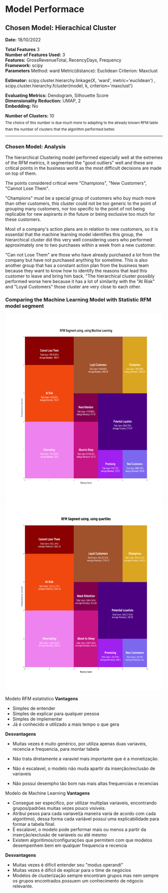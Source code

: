 # Model Performace

## Chosen Model: Hierachical Cluster

**Date:** 18/10/2022

**Total Features** 3<br>
**Number of Features Used:** 3<br>
**Features:** GrossRevenueTotal, RecencyDays, Frequency<br>
**Framework:** scipy<br>
**Parameters**
Method: ward
Metric(distance): Euclidean
Criterion: Maxclust  


**Estimator:**  scipy.cluster.hierarchy.linkage(X, 'ward', metric='euclidean') , scipy.cluster.hierarchy.fcluster(model, k, criterion='maxclust')<br>                     

**Evaluating Metrics:** Dendogram, Silhouette Score<br>
**Dimensionality Reduction:** UMAP, 2<br>
**Embedding:** No<br>

**Number of Clusters:** 10<br>
<sub>The choice of this number is due much more to adapting to the already known RFM table than the number of clusters that the algorithm performed better.</sub><br>

***

### Chosen Model: Analysis

The hierarchical Clustering model performed especially well at the extremes of the RFM metrics, it segmented the "good outliers" well and these are critical points in the business world as the most difficult decisions are made on top of them.

The points considered critical were "Champions", "New Customers", "Cannot Lose Them". 

"Champions" must be a special group of customers who buy much more than other customers, this cluster could not be too generic to the point of grouping many customers, nor too specific to the point of not being replicable for new aspirants in the future or being exclusive too much for these customers.


 Most of a company's action plans are in relation to new customers, so it is essential that the machine learning model identifies this group, the hierarchical cluster did this very well considering users who performed approximately one to two purchases within a week from a new customer.

 "Can not Lose Them" are those who have already purchased a lot from the company but have not purchased anything for sometime. This is also another group that has a constant action plan from the business team because they want to know how to identify the reasons that lead this customer to leave and bring him back. "The hierarchical cluster possibly performed worse here because it has a lot of similarity with the "At Risk" and "Loyal Customers" those cluster are very close to each other.


 ### Comparing the Machine Learning Model with Statistic RFM model segment




<center><img src="../images/rfm_ml.png" alt="rfm_ml" width="800" height="600"/></center>
<center><img src="../images/rfm_statistic.png" alt="rfm_ml" width="800" height="600"/></center>

Modelo RFM estatistico
**Vantagens** 

- Simples de entender
- Simples de explicar para qualquer pessoa
- Simples de implementar
- Já é conhecido e utilizado a mais tempo o que gera

**Desvantagens**

- Muitas vezes é muito genérico, por utiliza apenas duas variaveis, recencia e frequencia, para montar tabela
- Não trata diretamente a varaviel mais importante que é a monetização.

- Não é escalavel, o modelo não muda apartir da inserção/exclusão de variaveis
- Não possuí desempho tão bom nas mais altas frequencias e recencias


Modelo de Machine Learning
**Vantagens** 

- Consegue ser especifico, por utilizar multiplas variaveis, encontrando grupos/padrões muitas vezes pouco visíveis.
- Atribuí pesos para cada variavel(a maneira varia de acordo com cada algoritimo), dessa forma cada variável possuí uma explicabilidade para formar a tabela final.
- É escalavel, o modelo pode performar mais ou menos a partir da inserção/exclusão de variaveis ou até mesmo 
- Existem algoritimos/configurações que permitem com que modelos desempenhem bem em qualquer frequencia e recencia

**Desvantagens**
- Muitas vezes é difícil entender seu "modus operandi"
- Muitas vezes é difícil de explicar para o time de negócios
- Modelos de clusterização sempre encontram grupos mas nem sempre os grupos encontrados possuem um conhecimento de négocio relevante.


